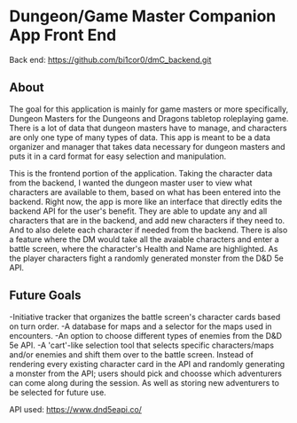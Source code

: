 # Dungeon/Game Master Companion App Front End
Back end: https://github.com/bi1cor0/dmC_backend.git

## About
The goal for this application is mainly for game masters or more specifically, Dungeon Masters for the Dungeons and Dragons tabletop roleplaying game. There is a lot of data that dungeon masters have to manage, and characters are only one type of many types of data. This app is meant to be a data organizer and manager that takes data necessary for dungeon masters and puts it in a card format for easy selection and manipulation.

This is the frontend portion of the application. Taking the character data from the backend, I wanted the dungeon master user to view what characters are available to them, based on what has been entered into the backend. Right now, the app is more like an interface that directly edits the backend API for the user's benefit. They are able to update any and all characters that are in the backend, and add new characters if they need to. And to also delete each character if needed from the backend. There is also a feature where the DM would take all the avaiable characters and enter a battle screen, where the character's Health and Name are highlighted. As the player characters fight a randomly generated monster from the D&D 5e API. 

## Future Goals
-Initiative tracker that organizes the battle screen's character cards based on turn order. 
-A database for maps and a selector for the maps used in encounters. 
-An option to choose different types of enemies from the D&D 5e API. 
-A 'cart'-like selection tool that selects specific characters/maps and/or enemies and shift them over to the battle screen. Instead of rendering every existing character card in the API and randomly generating a monster from the API; users should pick and choosse which adventurers can come along during the session. As well as storing new adventurers to be selected for future use. 

API used: https://www.dnd5eapi.co/
